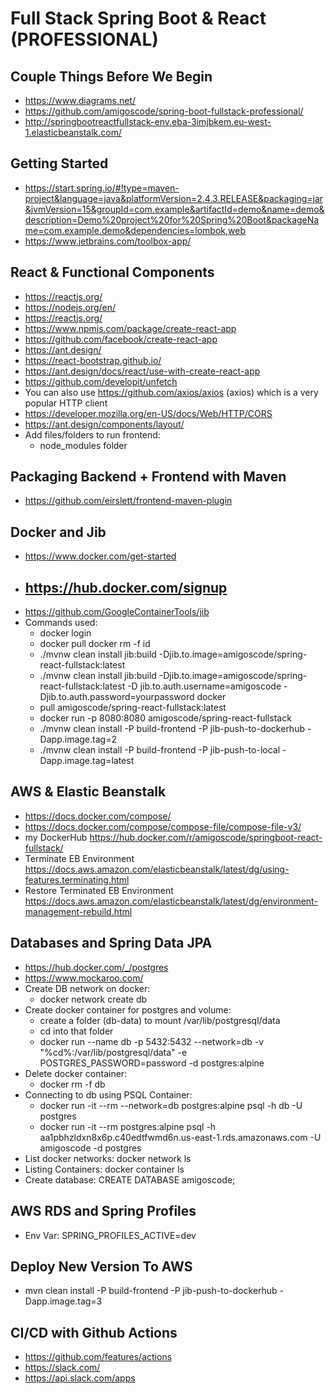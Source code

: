 # Full Stack Spring Boot & React (PROFESSIONAL)

## Couple Things Before We Begin

- https://www.diagrams.net/
- https://github.com/amigoscode/spring-boot-fullstack-professional/
- http://springbootreactfullstack-env.eba-3imjbkem.eu-west-1.elasticbeanstalk.com/

## Getting Started

- https://start.spring.io/#!type=maven-project&language=java&platformVersion=2.4.3.RELEASE&packaging=jar&jvmVersion=15&groupId=com.example&artifactId=demo&name=demo&description=Demo%20project%20for%20Spring%20Boot&packageName=com.example.demo&dependencies=lombok,web
- https://www.jetbrains.com/toolbox-app/

## React & Functional Components

- https://reactjs.org/
- https://nodejs.org/en/
- https://reactjs.org/
- https://www.npmjs.com/package/create-react-app
- https://github.com/facebook/create-react-app
- https://ant.design/
- https://react-bootstrap.github.io/
- https://ant.design/docs/react/use-with-create-react-app
- https://github.com/developit/unfetch
- You can also use https://github.com/axios/axios (axios) which is a very popular HTTP client
- https://developer.mozilla.org/en-US/docs/Web/HTTP/CORS
- https://ant.design/components/layout/
- Add files/folders to run frontend:
    - node_modules folder

## Packaging Backend + Frontend with Maven

- https://github.com/eirslett/frontend-maven-plugin

## Docker and Jib

- https://www.docker.com/get-started
- https://hub.docker.com/signup
    -
- https://github.com/GoogleContainerTools/jib
- Commands used: 
  - docker login 
  - docker pull docker rm -f id 
  - ./mvnw clean install jib:build -Djib.to.image=amigoscode/spring-react-fullstack:latest 
  - ./mvnw clean install jib:build -Djib.to.image=amigoscode/spring-react-fullstack:latest -D jib.to.auth.username=amigoscode -Djib.to.auth.password=yourpassword docker 
  - pull amigoscode/spring-react-fullstack:latest 
  - docker run -p 8080:8080 amigoscode/spring-react-fullstack
  - ./mvnw clean install -P build-frontend -P jib-push-to-dockerhub -Dapp.image.tag=2
  - ./mvnw clean install -P build-frontend -P jib-push-to-local -Dapp.image.tag=latest

## AWS & Elastic Beanstalk

- https://docs.docker.com/compose/
- https://docs.docker.com/compose/compose-file/compose-file-v3/
- my DockerHub https://hub.docker.com/r/amigoscode/springboot-react-fullstack/
- Terminate EB Environment https://docs.aws.amazon.com/elasticbeanstalk/latest/dg/using-features.terminating.html
- Restore Terminated EB Environment https://docs.aws.amazon.com/elasticbeanstalk/latest/dg/environment-management-rebuild.html

## Databases and Spring Data JPA

- https://hub.docker.com/_/postgres
- https://www.mockaroo.com/
- Create DB network on docker:
    - docker network create db
- Create docker container for postgres and volume:
    - create a folder (db-data) to mount /var/lib/postgresql/data
    - cd into that folder
    - docker run --name db -p 5432:5432 --network=db -v "%cd%:/var/lib/postgresql/data" -e POSTGRES_PASSWORD=password -d postgres:alpine
- Delete docker container:
    - docker rm -f db
- Connecting to db using PSQL Container:
    - docker run -it --rm --network=db postgres:alpine psql -h db -U postgres
    - docker run -it --rm postgres:alpine psql -h aa1pbhzldxn8x6p.c40edtfwmd6n.us-east-1.rds.amazonaws.com -U amigoscode -d postgres
- List docker networks: docker network ls
- Listing Containers: docker container ls
- Create database: CREATE DATABASE amigoscode;

## AWS RDS and Spring Profiles
- Env Var: SPRING_PROFILES_ACTIVE=dev

## Deploy New Version To AWS
- mvn clean install -P build-frontend -P jib-push-to-dockerhub -Dapp.image.tag=3

## CI/CD with Github Actions
- https://github.com/features/actions
- https://slack.com/
- https://api.slack.com/apps